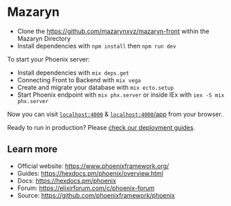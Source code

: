 # Mazaryn

* Clone the https://github.com/mazarynxyz/mazaryn-front within the Mazaryn Directory
* Install dependencies with `npm install` then `npm run dev` 

To start your Phoenix server:

  * Install dependencies with `mix deps.get`
  * Connecting Front to Backend with `mix vega`
  * Create and migrate your database with `mix ecto.setup`
  * Start Phoenix endpoint with `mix phx.server` or inside IEx with `iex -S mix phx.server`

Now you can visit [`localhost:4000`](http://localhost:4000) & [`localhost:4000`/app](http://localhost:4000/app) from your browser.

Ready to run in production? Please [check our deployment guides](https://hexdocs.pm/phoenix/deployment.html).

## Learn more

  * Official website: https://www.phoenixframework.org/
  * Guides: https://hexdocs.pm/phoenix/overview.html
  * Docs: https://hexdocs.pm/phoenix
  * Forum: https://elixirforum.com/c/phoenix-forum
  * Source: https://github.com/phoenixframework/phoenix
